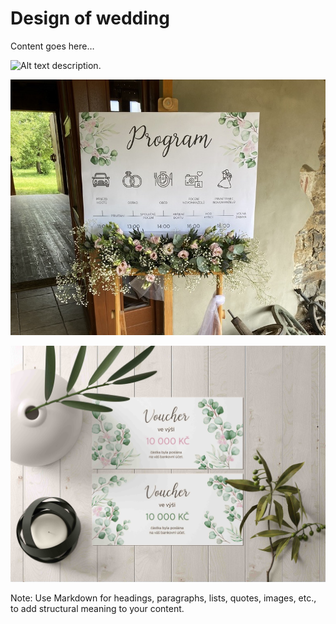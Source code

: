 # Design of wedding

Content goes here…

![Alt text description.](oznámení.jpg)

![Alt text description.](program.jpg)

![Alt text description.](voucher.jpg)

Note: Use Markdown for headings, paragraphs, lists, quotes, images, etc., to add structural meaning to your content.
